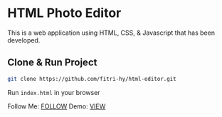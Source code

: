 # HTML Photo Editor

This is a web application using HTML, CSS, & Javascript that has been developed.

## Clone & Run Project
```sh
git clone https://github.com/fitri-hy/html-editor.git
```

Run `index.html` in your browser

Follow Me: <a href="https://hy-tech.my.id">FOLLOW</a>
Demo: <a href="https://html-editor-wheat.vercel.app/">VIEW</a>
